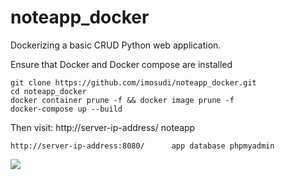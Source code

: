 ﻿# noteapp_docker
Dockerizing a basic CRUD Python web application.

Ensure that Docker and Docker compose are installed

	git clone https://github.com/imosudi/noteapp_docker.git
	cd noteapp_docker
	docker container prune -f && docker image prune -f
	docker-compose up --build 

Then visit:
	http://server-ip-address/     		noteapp
	
	http://server-ip-address:8080/		app database phpmyadmin

<img src="https://github.com/imosudi/noteapp_docker/blob/master/app/static/images/web_view.png" />







